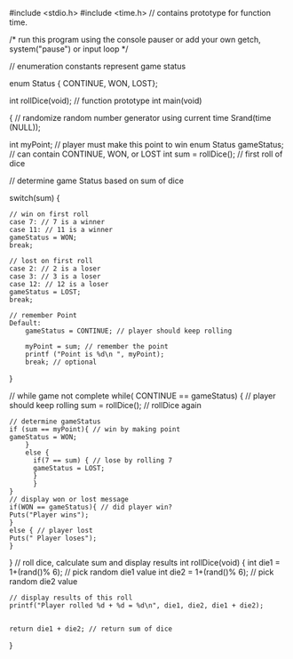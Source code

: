 #include <stdio.h>
#include <time.h> // contains prototype for function time.

/* run this program using the console pauser or add your own getch, system("pause") or input loop */

// enumeration constants represent game status

enum Status { CONTINUE, WON, LOST};

int rollDice(void); // function prototype
int main(void)

{
 // randomize random number generator using current time
 Srand(time (NULL));

 int myPoint; // player must make this point to win
 enum Status gameStatus; // can contain CONTINUE, WON, or LOST
 int sum = rollDice(); // first roll of dice

  // determine game Status based on sum of dice

  switch(sum) {

  	// win on first roll
  	case 7: // 7 is a winner
  	case 11: // 11 is a winner
  	gameStatus = WON;
  	break;

  	// lost on first roll
  	case 2: // 2 is a loser
  	case 3: // 3 is a loser
  	case 12: // 12 is a loser
  	gameStatus = LOST;
  	break;

  	// remember Point
  	Default:
  		gameStatus = CONTINUE; // player should keep rolling

  		myPoint = sum; // remember the point
  		printf ("Point is %d\n ", myPoint);
  		break; // optional

  }

  // while game not complete
  while( CONTINUE == gameStatus) { // player should keep rolling
  	sum = rollDice(); // rollDice again

  	// determine gameStatus
  	if (sum == myPoint){ // win by making point
  	gameStatus = WON;
  		}
  		else {
		  if(7 == sum) { // lose by rolling 7
		  gameStatus = LOST;
		  }
		  }
	}
	// display won or lost message
	if(WON == gameStatus){ // did player win?
	Puts("Player wins");
	}
	else { // player lost
	Puts(" Player loses");
	}
}
 // roll dice, calculate sum and display results
 int rollDice(void)
 {
 	int die1 = 1+(rand()% 6); // pick random die1 value
 	int die2 = 1+(rand()% 6); // pick random die2 value

 	// display results of this roll
 	printf("Player rolled %d + %d = %d\n", die1, die2, die1 + die2);


	return die1 + die2; // return sum of dice
}
